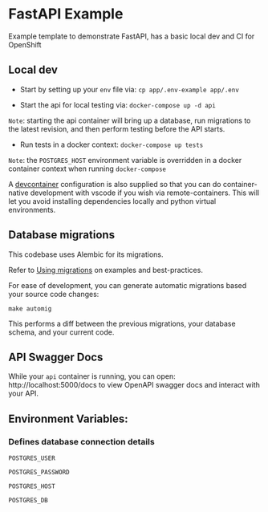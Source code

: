 # FastAPI Example

Example template to demonstrate FastAPI, has a basic local dev and CI for OpenShift

## Local dev
* Start by setting up your `env` file via: `cp app/.env-example app/.env`

* Start the api for local testing via: `docker-compose up -d api`

`Note`: starting the api container will bring up a database, run migrations to the latest revision, and then perform testing before the API starts.

* Run tests in a docker context: `docker-compose up tests`

`Note`: the `POSTGRES_HOST` environment variable is overridden in a docker container context when running `docker-compose`

A [devcontainer](https://marketplace.visualstudio.com/items?itemName=ms-vscode-remote.remote-containers) configuration is also supplied so that you can do container-native development with vscode if you wish via remote-containers. This will let you avoid installing dependencies locally and python virtual environments.

## Database migrations
This codebase uses Alembic for its migrations.

Refer to [Using migrations](https://github.com/changeme/app/alembic/README.md) on examples and best-practices.

For ease of development, you can generate automatic migrations based your source code changes:

`make automig`

This performs a diff between the previous migrations, your database schema, and your current code.

## API Swagger Docs

While your `api` container is running, you can open: http://localhost:5000/docs to view OpenAPI swagger docs and interact with your API.

## Environment Variables:
### Defines database connection details
`POSTGRES_USER`

`POSTGRES_PASSWORD`

`POSTGRES_HOST`

`POSTGRES_DB`